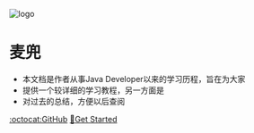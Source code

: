 ![logo](https://docsify.js.org/_media/icon.svg)

# 麦兜

- 本文档是作者从事Java Developer以来的学习历程，旨在为大家
- 提供一个较详细的学习教程，另一方面是
- 对过去的总结，方便以后查阅

[:octocat:GitHub](https://github.com/dqcer/docs.git)
[:dart:Get Started](enterprise/path-matcher.md)